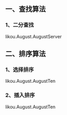 ## 一、查找算法
### 1、二分查找
likou.August.AugustServer
## 二、排序算法
### 1、选择排序
likou.August.AugustTen
### 2、插入排序
likou.August.AugustTen